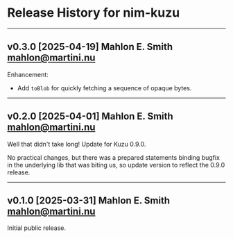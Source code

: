 # Release History for nim-kuzu

---
## v0.3.0 [2025-04-19] Mahlon E. Smith <mahlon@martini.nu>

Enhancement:

 - Add `toBlob` for quickly fetching a sequence of opaque bytes.


---
## v0.2.0 [2025-04-01] Mahlon E. Smith <mahlon@martini.nu>

Well that didn't take long!  Update for Kuzu 0.9.0.

No practical changes, but there was a prepared statements
binding bugfix in the underlying lib that was biting us,
so update version to reflect the 0.9.0 release.


---
## v0.1.0 [2025-03-31] Mahlon E. Smith <mahlon@martini.nu>

Initial public release.

